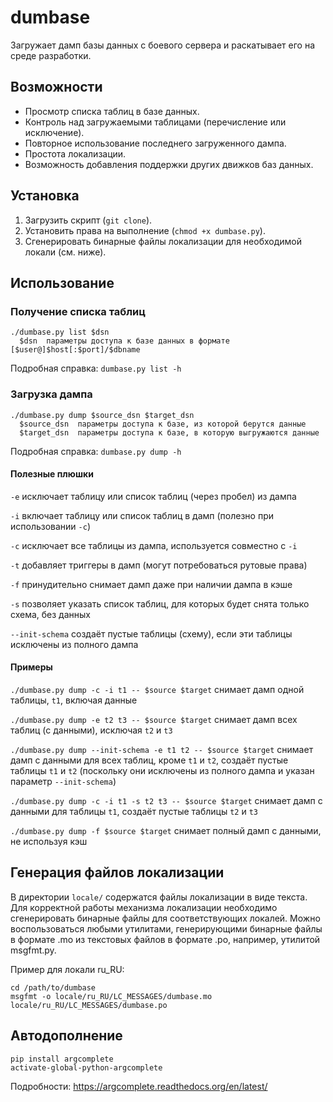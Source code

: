 dumbase
=======

Загружает дамп базы данных с боевого сервера и раскатывает его на среде разработки.


Возможности
-----------

* Просмотр списка таблиц в базе данных.
* Контроль над загружаемыми таблицами (перечисление или исключение).
* Повторное использование последнего загруженного дампа.
* Простота локализации.
* Возможность добавления поддержки других движков баз данных.


Установка
---------

1. Загрузить скрипт (`git clone`).
1. Установить права на выполнение (`chmod +x dumbase.py`).
1. Сгенерировать бинарные файлы локализации для необходимой локали (см. ниже).


Использование
-------------

### Получение списка таблиц ###

```
./dumbase.py list $dsn
  $dsn  параметры доступа к базе данных в формате [$user@]$host[:$port]/$dbname
```

Подробная справка: `dumbase.py list -h`


### Загрузка дампа ###

```
./dumbase.py dump $source_dsn $target_dsn
  $source_dsn  параметры доступа к базе, из которой берутся данные
  $target_dsn  параметры доступа к базе, в которую выгружаются данные
```

Подробная справка: `dumbase.py dump -h`

#### Полезные плюшки ####

`-e` исключает таблицу или список таблиц (через пробел) из дампа

`-i` включает таблицу или список таблиц в дамп (полезно при использовании `-c`)

`-c` исключает все таблицы из дампа, используется совместно с `-i`

`-t` добавляет триггеры в дамп (могут потребоваться рутовые права)

`-f` принудительно снимает дамп даже при наличии дампа в кэше

`-s` позволяет указать список таблиц, для которых будет снята только схема,
без данных

`--init-schema` создаёт пустые таблицы (схему), если эти таблицы исключены
из полного дампа

#### Примеры ####

`./dumbase.py dump -c -i t1 -- $source $target`
снимает дамп одной таблицы, `t1`, включая данные

`./dumbase.py dump -e t2 t3 -- $source $target`
снимает дамп всех таблиц (с данными), исключая `t2` и `t3`

`./dumbase.py dump --init-schema -e t1 t2 -- $source $target`
снимает дамп с данными для всех таблиц, кроме `t1` и `t2`, создаёт пустые
таблицы `t1` и `t2` (поскольку они исключены из полного дампа и указан
параметр `--init-schema`)

`./dumbase.py dump -c -i t1 -s t2 t3 -- $source $target`
снимает дамп с данными для таблицы `t1`, создаёт пустые таблицы `t2` и `t3`

`./dumbase.py dump -f $source $target`
снимает полный дамп с данными, не используя кэш


Генерация файлов локализации
----------------------------

В директории `locale/` содержатся файлы локализации в виде текста. Для корректной
работы механизма локализации необходимо сгенерировать бинарные файлы для соответствующих
локалей. Можно воспользоваться любыми утилитами, генерирующими бинарные файлы
в формате .mo из текстовых файлов в формате .po, например, утилитой msgfmt.py.

Пример для локали ru\_RU:
```
cd /path/to/dumbase
msgfmt -o locale/ru_RU/LC_MESSAGES/dumbase.mo locale/ru_RU/LC_MESSAGES/dumbase.po
```


Автодополнение
--------------

```
pip install argcomplete
activate-global-python-argcomplete
```

Подробности: https://argcomplete.readthedocs.org/en/latest/


